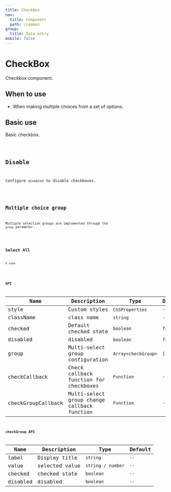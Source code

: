 ```yaml
---
title: CheckBox
nav:
  title: Component
  path: /common
group:
  title: Data entry
mobile: false
---
```


# CheckBox

Checkbox component.

## When to use

- When making multiple choices from a set of options.

## Basic use

Basic checkbox.

<code src="./demos/index1.tsx" />

## Disable

Configure `disabled` to disable checkboxes.

<code src="./demos/index2.tsx" />

## Multiple choice group

Multiple selection groups are implemented through the `group` parameter.

<code src="./demos/index3.tsx" />

## Select All

A case.

<code src="./demos/index4.tsx" />

## API

| Name               | Description                                 | Type                | Default |
| ------------------ | ------------------------------------------- | ------------------- | ------- |
| style              | Custom styles                               | `CSSProperties`     | `--`    |
| className          | class name                                  | `string`            | `--`    |
| checked            | Default checked state                       | `boolean`           | `false` |
| disabled           | disabled                                    | `boolean`           | `false` |
| group              | Multi-select group configuration            | `Array<checkGroup>` | `[]`    |
| checkCallback      | Check callback function for checkboxes      | `Function`          | `--`    |
| checkGroupCallback | Multi-select group change callback function | `Function`          | `--`    |

## checkGroup API

| Name     | Description    | Type              | Default |
| -------- | -------------- | ----------------- | ------- |
| label    | Display title  | `string`          | `--`    |
| value    | selected value | `string / number` | `--`    |
| checked  | checked state  | `boolean`         | `--`    |
| disabled | disabled       | `boolean`         | `--`    |
